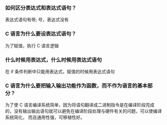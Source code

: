 ### 如何区分表达式和表达式语句？

表达式语句有带;
号，表达式没有

### C 语言为什么要设表达式语句？

为了赋值，执行 C 语言逻辑

### 什么时候用表达式，什么时候用表达式语句

在 if 条件判断中只能用表达式，赋值的时候用表达式语句

### C 语言为什么要把输入输出功能作为函数，而不作为语言的基本部分？

为了使 C 语言编译系统简单，因为将语句翻译成二进制指令是在编译阶段完成的，没有输出输出语句就可以避免在编译阶段处理与硬件有关的问题，可以使编译系统简化， 而且通用性强，可移植性好。
